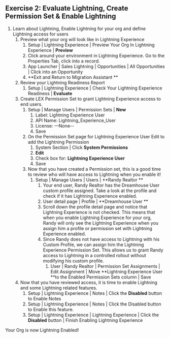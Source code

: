 ## Exercise 2: Evaluate Lightning, Create Permission Set & Enable Lightning 

1. Learn about Lightning, Enable Lightning for your org and define Lightning access for users 
    1. Preview what your org will look like in Lightning Experience
        1. Setup | Lightning Experience | Preview Your Org In Lightning Experience | **Preview** 
        2. Click around your environment in Lightning Experience. Go to the Properties Tab, click into a record. 
        3. App Launcher | Sales Lightning | Opportunities | All Opportunities | Click into an Opportunity 
        4. **Exit and Return to Migration Assistant **
    2. Review your Lightning Readiness Report 
        1. Setup | Lightning Experience | Check Your Lightning Experience Readiness | **Evaluate** 
    3. Create LEX Permission Set to grant Lightning Experience access to end users. 
        1. Setup | Manage Users | Permission Sets | **New**
            1. Label: Lightning Experience User
            2. API Name: Lightning_Experience_User
            3. License: —None--
            4. Save
        2. On the Permission Set page for Lightning Experience User Edit to add the Lightning Permission 
            1. System Section | Click **System Permissions**
            2. **Edit**
            3. Check box for: **Lightning Experience User**
            4. Save
        3. Now that you have created a Permission set, this is a good time to review who will have access to Lightning when you enable it!
            1. Setup | Manage Users | Users | **Randy Realtor **
                1. Your end user, Randy Realtor has the Dreamhouse User custom profile assigned. Take a look at the profile and check if it has Lightning Experience enabled. 
                2. User detail page | Profile | **Dreamhouse User **
                3. Scroll down the profile detail page and notice that Lightning Experience is not checked. This means that when you enable Lightning Experience for your org, Randy will only see the Lightning Experience when you assign him a profile or permission set with Lightning Experience enabled. 
                4. Since Randy does not have access to Lightning with his Custom Profile, we can assign him the Lightning Experience Permission Set. This allows us to grant Randy access to Lightning in a controlled rollout without modifying his custom profile.
                    1. User | Randy Realtor | Permission Set Assignments | Edit Assignment | Move **Lightning Experience User **to the Enabled Permission Sets column | Save 
    4. Now that you have reviewed access, it is time to enable Lightning and some Lightning related features. 
        1. Setup | Lightning Experience | Notes | Click the **Disabled** button to Enable Notes
        2. Setup | Lightning Experience | Notes | Click the Disabled button to Enable this feature. 
        3. Setup | Lightning Experience | Lightning Experience | Click the **Disabled** button | Finish Enabling Lightning Experience 


Your Org is now Lightning Enabled!